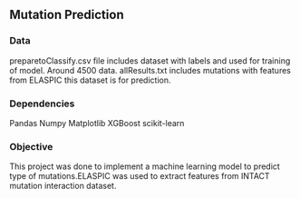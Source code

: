 ## Mutation Prediction

### Data
preparetoClassify.csv file includes dataset with labels and used for training of model. Around 4500 data.
allResults.txt includes mutations with features from ELASPIC this dataset is for prediction.

### Dependencies
Pandas
Numpy
Matplotlib
XGBoost
scikit-learn

### Objective
This project was done to implement a machine learning model to predict type of mutations.ELASPIC was used to extract features from INTACT mutation interaction dataset.
